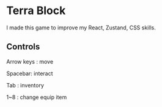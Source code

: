 # Terra Block

I made this game to improve my React, Zustand, CSS skills.
 
## Controls
 
Arrow keys : move

Spacebar: interact 

Tab : inventory  

1~8 : change equip item
 

